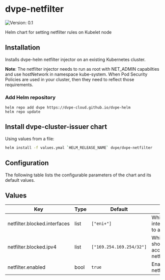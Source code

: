 # dvpe-netfilter

![Version: 0.1](https://img.shields.io/badge/Version-0.1-informational?style=flat-square)

Helm chart for setting netfilter rules on Kubelet node

## Installation
Installs dvpe-helm netfilter injector on an existing Kubernetes cluster.

**Note**: The netfilter injector needs to run as root with NET_ADMIN capabilties and use hostNetwork in namespace kube-system.
When Pod Security Policies are used in your cluster, then they need to reflect those requirements.

### Add Helm repository

```shell
helm repo add dvpe https://dvpe-cloud.github.io/dvpe-helm
helm repo update
```

## Install dvpe-cluster-issuer chart

Using values from a file:

```bash
helm install -f values.ymal `HELM_RELEASE_NAME` dvpe/dvpe-netfilter
```

## Configuration

The following table lists the configurable parameters of the chart and its default values.

## Values

| Key | Type | Default | Description |
|-----|------|---------|-------------|
| netfilter.blocked.interfaces | list | `["eni+"]` | Which kubelet host interfaces should be used to apply the rules    |
| netfilter.blocked.ipv4 | list | `["169.254.169.254/32"]` | Which IPv4 addresses should be blocked from access by the netfilter.blocked.interfaces |
| netfilter.enabled | bool | `true` | Enable or disable the netfilter rule injections |

